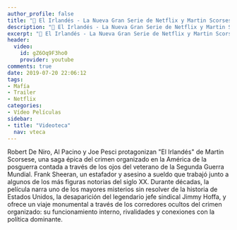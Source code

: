 ```yaml
---
author_profile: false
title: "🎥 El Irlandés - La Nueva Gran Serie de Netflix y Martin Scorsese sobre la Mafía Americana"
description: "🎥 El Irlandés - La Nueva Gran Serie de Netflix y Martin Scorsese sobre la Mafía Americana"
excerpt: "🎥 El Irlandés - La Nueva Gran Serie de Netflix y Martin Scorsese sobre la Mafía Americana"
header:
  video:
    id: gZ6Oq9F3ho0
    provider: youtube
comments: true
date: 2019-07-20 22:06:12
tags:
- Mafía
- Trailer
- Netflix
categories:
- Vídeo Películas
sidebar:
- title: "Videoteca"
  nav: vteca
---
```

Robert De Niro, Al Pacino y Joe Pesci protagonizan "El Irlandés" de Martin Scorsese, una saga épica del crimen organizado en la América de la posguerra contada a través de los ojos del veterano de la Segunda Guerra Mundial.
Frank Sheeran, un estafador y asesino a sueldo que trabajó junto a algunos de los más figuras notorias del siglo XX. Durante décadas, la película narra uno de los mayores misterios sin resolver de la historia de Estados Unidos, la desaparición del legendario jefe sindical Jimmy Hoffa, y ofrece un viaje monumental a través de los corredores ocultos del crimen organizado: su funcionamiento interno, rivalidades y conexiones con la política dominante. 